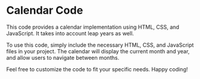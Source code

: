 # Calendar Code

This code provides a calendar implementation using HTML, CSS, and JavaScript. It takes into account leap years as well.

To use this code, simply include the necessary HTML, CSS, and JavaScript files in your project. The calendar will display the current month and year, and allow users to navigate between months.

Feel free to customize the code to fit your specific needs. Happy coding!